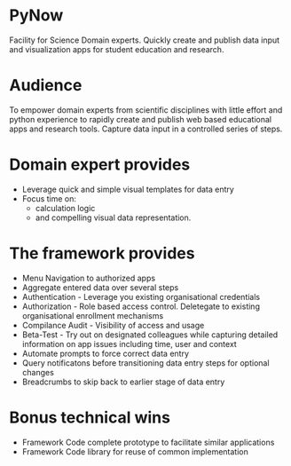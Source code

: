 # PyNow
Facility for Science Domain experts. Quickly create and publish data input and visualization apps for student education and research.

# Audience
To empower domain experts from scientific disciplines with little effort and python experience to rapidly create and publish web based educational apps and research tools.
Capture data input in a controlled series of steps.

# Domain expert provides
* Leverage quick and simple visual templates for data entry
* Focus time on:
  * calculation logic
  * and compelling visual data representation.

# The framework provides
* Menu Navigation to authorized apps
* Aggregate entered data over several steps
* Authentication - Leverage you existing organisational credentials
* Authorization - Role based access control. Deletegate to existing organisational enrollment mechanisms
* Compilance Audit - Visibility of access and usage
* Beta-Test - Try out on designated colleagues while capturing detailed information on app issues including time, user and context
* Automate prompts to force correct data entry
* Query notificatons before transitioning data entry steps for optional changes
* Breadcrumbs to skip back to earlier stage of data entry

# Bonus technical wins
* Framework Code complete prototype to facilitate similar applications
* Framework Code library for reuse of common implementation
